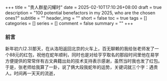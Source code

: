 +++
title = "贵人群星闪耀时"
date = 2025-02-10T17:10:26+08:00
draft = true
description = "100 potential benefactors in my 2025, who are the chosen ones?"
subtitle = ""
header_img = ""
short = false
toc = true
tags = []
categories = []
series = []
comment = false
summary = ""
+++

### 前言
新年初六(2.3)那天，在从洛阳返回北京的火车上，百无聊赖的我给张老师发了一个88元的红包，祝他在蛇年顺利，同时也是对给亨亨取名的那段时间里他在易学方便提供的常常伴有古文典籍出处的技术支持表示感谢，虽然当时我也发了红包。于是，张老师给我算了一卦，说了俩大段我蛇年的运势，关键词就三个字：遇贵人。时间再一天天的流逝，

